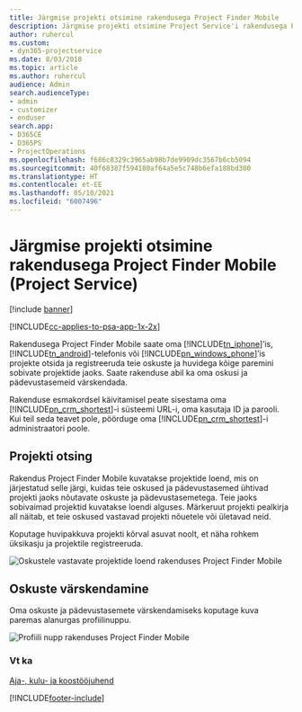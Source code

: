 ```yaml
---
title: Järgmise projekti otsimine rakendusega Project Finder Mobile
description: Järgmise projekti otsimine Project Service'i rakendusega Project Finder Mobile
author: ruhercul
ms.custom:
- dyn365-projectservice
ms.date: 8/03/2018
ms.topic: article
ms.author: ruhercul
audience: Admin
search.audienceType:
- admin
- customizer
- enduser
search.app:
- D365CE
- D365PS
- ProjectOperations
ms.openlocfilehash: f686c8329c3965ab98b7de9909dc3567b6cb5094
ms.sourcegitcommit: 40f68387f594180af64a5e5c748b6efa188bd300
ms.translationtype: HT
ms.contentlocale: et-EE
ms.lasthandoff: 05/10/2021
ms.locfileid: "6007496"
---
```

# <a name="find-your-next-project-with-the-project-finder-mobile-app-project-service"></a>Järgmise projekti otsimine rakendusega Project Finder Mobile (Project Service)

[!include [banner](../includes/psa-now-project-operations.md)]

[!INCLUDE[cc-applies-to-psa-app-1x-2x](../includes/cc-applies-to-psa-app-1x-2x.md)]

Rakendusega Project Finder Mobile saate oma [!INCLUDE[tn_iphone](../includes/tn-iphone.md)]’is, [!INCLUDE[tn_android](../includes/tn-android.md)]-telefonis või [!INCLUDE[pn_windows_phone](../includes/pn-windows-phone.md)]’is projekte otsida ja registreeruda teie oskuste ja huvidega kõige paremini sobivate projektide jaoks. Saate rakenduse abil ka oma oskusi ja pädevustasemeid värskendada.  
  
 Rakenduse esmakordsel käivitamisel peate sisestama oma [!INCLUDE[pn_crm_shortest](../includes/pn-crm-shortest.md)]-i süsteemi URL-i, oma kasutaja ID ja parooli. Kui teil seda teavet pole, pöörduge oma [!INCLUDE[pn_crm_shortest](../includes/pn-crm-shortest.md)]-i administraatori poole.  
  
## <a name="find-a-project"></a>Projekti otsing  
 Rakendus Project Finder Mobile kuvatakse projektide loend, mis on järjestatud selle järgi, kuidas teie oskused ja pädevustasemed ühtivad projekti jaoks nõutavate oskuste ja pädevustasemetega. Teie jaoks sobivaimad projektid kuvatakse loendi alguses. Märkeruut projekti pealkirja all näitab, et teie oskused vastavad projekti nõuetele või ületavad neid.  
  
 Koputage huvipakkuva projekti kõrval asuvat noolt, et näha rohkem üksikasju ja projektile registreeruda.  
  
 ![Oskustele vastavate projektide loend rakenduses Project Finder Mobile](../psa/media/project-service-project-finder-list.png "Oskustele vastavate projektide loend rakenduses Project Finder Mobile")  
  
## <a name="update-your-skills"></a>Oskuste värskendamine  
 Oma oskuste ja pädevustasemete värskendamiseks koputage kuva paremas alanurgas profiilinuppu.  
  
 ![Profiili nupp rakenduses Project Finder Mobile](../psa/media/project-service-project-finder-profile.png "Profiili nupp rakenduses Project Finder Mobile")  
  
### <a name="see-also"></a>Vt ka  
 [Aja-, kulu- ja koostööjuhend](../psa/time-expense-collaboration-guide.md)


[!INCLUDE[footer-include](../includes/footer-banner.md)]